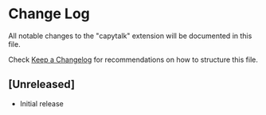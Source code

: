 # Change Log

All notable changes to the "capytalk" extension will be documented in this file.

Check [Keep a Changelog](http://keepachangelog.com/) for recommendations on how to structure this file.

## [Unreleased]

- Initial release